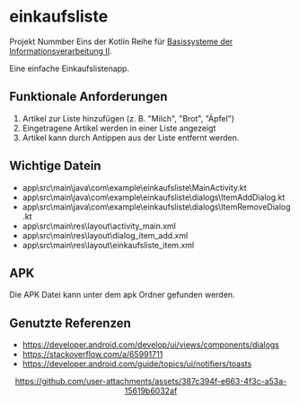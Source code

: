 # einkaufsliste

Projekt Nummber Eins der Kotlin Reihe für [Basissysteme der Informationsverarbeitung II](https://lehre.idh.uni-koeln.de/lehrveranstaltungen/sommersemester-2025/basissysteme-der-informationsverarbeitung-1/).

Eine einfache Einkaufslistenapp.

## Funktionale Anforderungen

1. Artikel zur Liste hinzufügen (z. B. "Milch", "Brot", "Äpfel")
2. Eingetragene Artikel werden in einer Liste angezeigt
3. Artikel kann durch Antippen aus der Liste entfernt werden.

## Wichtige Datein

- app\src\main\java\com\example\einkaufsliste\MainActivity.kt
- app\src\main\java\com\example\einkaufsliste\dialogs\ItemAddDialog.kt
- app\src\main\java\com\example\einkaufsliste\dialogs\ItemRemoveDialog.kt
- app\src\main\res\layout\activity_main.xml
- app\src\main\res\layout\dialog_item_add.xml
- app\src\main\res\layout\einkaufsliste_item.xml

## APK

Die APK Datei kann unter dem apk Ordner gefunden werden.

## Genutzte Referenzen

- https://developer.android.com/develop/ui/views/components/dialogs
- https://stackoverflow.com/a/65991711
- https://developer.android.com/guide/topics/ui/notifiers/toasts

<div align="center">

https://github.com/user-attachments/assets/387c394f-e663-4f3c-a53a-15619b6032af

</div>
